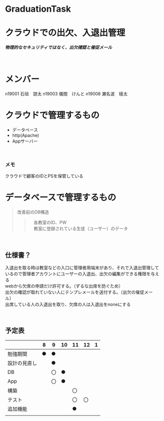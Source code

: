 # GraduationTask

# クラウドでの出欠、入退出管理
***物理的なセキュリティではなく、出欠確認と催促メール***
<br />  
<br /> 
# メンバー
n19001 石垣　諒太
n19003 儀間　けんと
n19008 瀬名波　稜太

# クラウドで管理するもの
* データベース  
* http(Apache)  
* Appサーバー  
<br /> 
 
### メモ 
クラウドで顧客のIDとPSを保管している

# データベースで管理するもの
> 改善前のDB構造
>> 　各教室のID、PW  
>> 　教室に登録されている生徒（ユーザー）のデータ

<br />

## 仕様書？  
入退出を取る時は教室などの入口に管理者用端末があり、それで入退出管理しているので管理者アカウントにユーザーの入退出、出欠の編集ができる権限を与える  
webから欠席の申請だけ許可する。（ずるな出席を防ぐため）  
出欠の確認が取れていない人にテンプレメールを送付する。（出欠の催促メール）  
出席している人の入退出を取り、欠席の人は入退出をnoneにする  

<br />

## 予定表



| | 8 | 9 | 10 | 11 | 12 | 1 |
| ---- | ---- | ---- | ---- | ---- | ---- | ---- |
| 勉強期間 | ● | ● |  |  |  |  |
| 設計の見直し |  | ● |  |  |  |  |
| DB |  | 〇 | ● |  |  |  |
| App |  | 〇 | ● |  |  |  |
| 構築 |  |  |  | 〇 |  |  |
| テスト |  |  |  | 〇 | 〇 |  |
| 追加機能 |  |  |  | ● |  |  |
|  |  |  |  |  |  |  |





<br />

